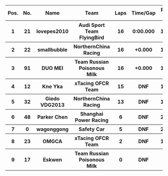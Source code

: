 <table style="width:100%">
	<tr>
		<th>Pos.</th>
		<th>No.</th>
		<th>Name</th>
		<th>Team</th>
		<th>Laps</th>
		<th>Time/Gap</th>
		<th>Personal Best</th>
		<th>Position Diff</th>
	</tr>
	<tr>
		<th>1</th>
		<th>21</th>
		<th>lovepes2010</th>
		<th>Audi Sport Team FlyingBird</th>
		<th>16</th>
		<th>0:00.000</th>
		<th>1:48.081</th>
		<th>+1</th>
	</tr>
	<tr>
		<th>2</th>
		<th>22</th>
		<th>smallbubble</th>
		<th>NorthernChina Racing</th>
		<th>16</th>
		<th>+0.000</th>
		<th>1:47.645</th>
		<th>+5</th>
	</tr>
	<tr>
		<th>3</th>
		<th>91</th>
		<th>DUO MEI</th>
		<th>Team Russian Poisonous Milk</th>
		<th>16</th>
		<th>+0.000</th>
		<th>1:48.616</th>
		<th>-2</th>
	</tr>
	<tr>
		<th>4</th>
		<th>12</th>
		<th>Kne Yka</th>
		<th>xTacing OFCR Team</th>
		<th>15</th>
		<th>DNF</th>
		<th>1:55.938</th>
		<th>+2</th>
	</tr>
	<tr>
		<th>5</th>
		<th>32</th>
		<th>Giedo VDG2013</th>
		<th>NorthernChina Racing</th>
		<th>13</th>
		<th>DNF</th>
		<th>1:49.099</th>
		<th>-1</th>
	</tr>
	<tr>
		<th>6</th>
		<th>48</th>
		<th>Parker Chen</th>
		<th>Shanghai Power Racing</th>
		<th>6</th>
		<th>DNF</th>
		<th>2:00.771</th>
		<th>-1</th>
	</tr>
	<tr>
		<th>7</th>
		<th>0</th>
		<th>wagonggong</th>
		<th>Safety Car</th>
		<th>5</th>
		<th>DNF</th>
		<th>2:34.201</th>
		<th>+2</th>
	</tr>
	<tr>
		<th>8</th>
		<th>23</th>
		<th>OMGCA</th>
		<th>xTacing OFCR Team</th>
		<th>2</th>
		<th>DNF</th>
		<th>1:56.385</th>
		<th>-5</th>
	</tr>
	<tr>
		<th>9</th>
		<th>17</th>
		<th>Eskwen</th>
		<th>Team Russian Poisonous Milk</th>
		<th>0</th>
		<th>DNF</th>
		<th>N/A</th>
		<th>-1</th>
	</tr>
</table>